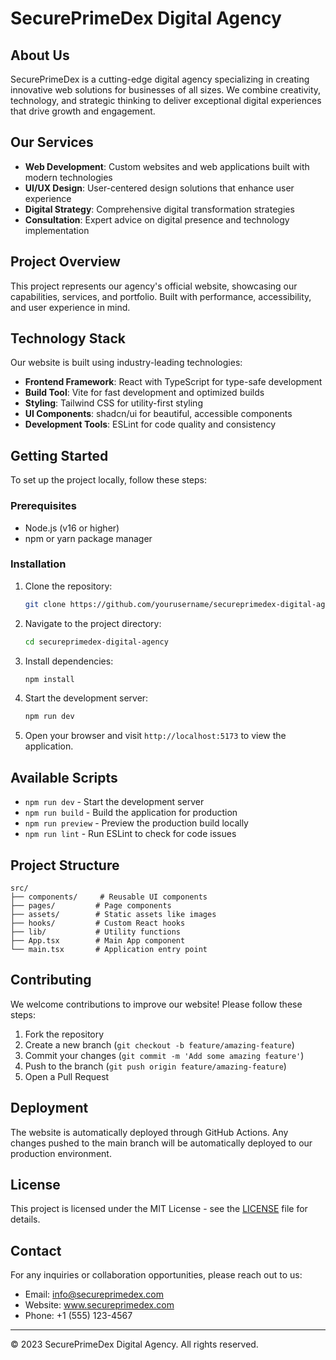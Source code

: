 # SecurePrimeDex Digital Agency

## About Us

SecurePrimeDex is a cutting-edge digital agency specializing in creating innovative web solutions for businesses of all sizes. We combine creativity, technology, and strategic thinking to deliver exceptional digital experiences that drive growth and engagement.

## Our Services

- **Web Development**: Custom websites and web applications built with modern technologies
- **UI/UX Design**: User-centered design solutions that enhance user experience
- **Digital Strategy**: Comprehensive digital transformation strategies
- **Consultation**: Expert advice on digital presence and technology implementation

## Project Overview

This project represents our agency's official website, showcasing our capabilities, services, and portfolio. Built with performance, accessibility, and user experience in mind.

## Technology Stack

Our website is built using industry-leading technologies:

- **Frontend Framework**: React with TypeScript for type-safe development
- **Build Tool**: Vite for fast development and optimized builds
- **Styling**: Tailwind CSS for utility-first styling
- **UI Components**: shadcn/ui for beautiful, accessible components
- **Development Tools**: ESLint for code quality and consistency

## Getting Started

To set up the project locally, follow these steps:

### Prerequisites

- Node.js (v16 or higher)
- npm or yarn package manager

### Installation

1. Clone the repository:
   ```bash
   git clone https://github.com/yourusername/secureprimedex-digital-agency.git
   ```

2. Navigate to the project directory:
   ```bash
   cd secureprimedex-digital-agency
   ```

3. Install dependencies:
   ```bash
   npm install
   ```

4. Start the development server:
   ```bash
   npm run dev
   ```

5. Open your browser and visit `http://localhost:5173` to view the application.

## Available Scripts

- `npm run dev` - Start the development server
- `npm run build` - Build the application for production
- `npm run preview` - Preview the production build locally
- `npm run lint` - Run ESLint to check for code issues

## Project Structure

```
src/
├── components/     # Reusable UI components
├── pages/         # Page components
├── assets/        # Static assets like images
├── hooks/         # Custom React hooks
├── lib/           # Utility functions
├── App.tsx        # Main App component
└── main.tsx       # Application entry point
```

## Contributing

We welcome contributions to improve our website! Please follow these steps:

1. Fork the repository
2. Create a new branch (`git checkout -b feature/amazing-feature`)
3. Commit your changes (`git commit -m 'Add some amazing feature'`)
4. Push to the branch (`git push origin feature/amazing-feature`)
5. Open a Pull Request

## Deployment

The website is automatically deployed through GitHub Actions. Any changes pushed to the main branch will be automatically deployed to our production environment.

## License

This project is licensed under the MIT License - see the [LICENSE](LICENSE) file for details.

## Contact

For any inquiries or collaboration opportunities, please reach out to us:

- Email: info@secureprimedex.com
- Website: www.secureprimedex.com
- Phone: +1 (555) 123-4567

---

© 2023 SecurePrimeDex Digital Agency. All rights reserved.
